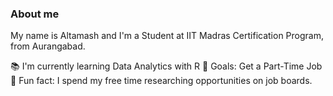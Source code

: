 ### About me

My name is Altamash and I'm a Student at IIT Madras Certification Program, from Aurangabad.

📚 I'm currently learning Data Analytics with R
🎯 Goals: Get a Part-Time Job
🎲 Fun fact: I spend my free time researching opportunities on job boards.
